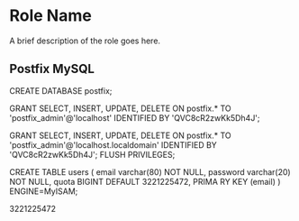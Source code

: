 Role Name
=========

A brief description of the role goes here.

Postfix MySQL
------------
CREATE DATABASE postfix;

GRANT SELECT, INSERT, UPDATE, DELETE ON postfix.* TO 'postfix_admin'@'localhost' IDENTIFIED BY 'QVC8cR2zwKk5Dh4J';

GRANT SELECT, INSERT, UPDATE, DELETE ON postfix.* TO 'postfix_admin'@'localhost.localdomain' IDENTIFIED BY 'QVC8cR2zwKk5Dh4J';
FLUSH PRIVILEGES;


CREATE TABLE users ( email varchar(80) NOT NULL, password varchar(20) NOT NULL, quota BIGINT DEFAULT 3221225472, PRIMA
RY KEY (email) ) ENGINE=MyISAM;


3221225472